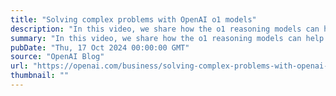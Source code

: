 ```yaml
---
title: "Solving complex problems with OpenAI o1 models"
description: "In this video, we share how the o1 reasoning models can help in domains like coding, strategy, and research."
summary: "In this video, we share how the o1 reasoning models can help in domains like coding, strategy, and research."
pubDate: "Thu, 17 Oct 2024 00:00:00 GMT"
source: "OpenAI Blog"
url: "https://openai.com/business/solving-complex-problems-with-openai-o1-models"
thumbnail: ""
---
```


